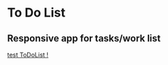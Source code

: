 # To Do List
## Responsive app for tasks/work list
[test ToDoList !](https://joacogambra.github.io/ToDoList/)

